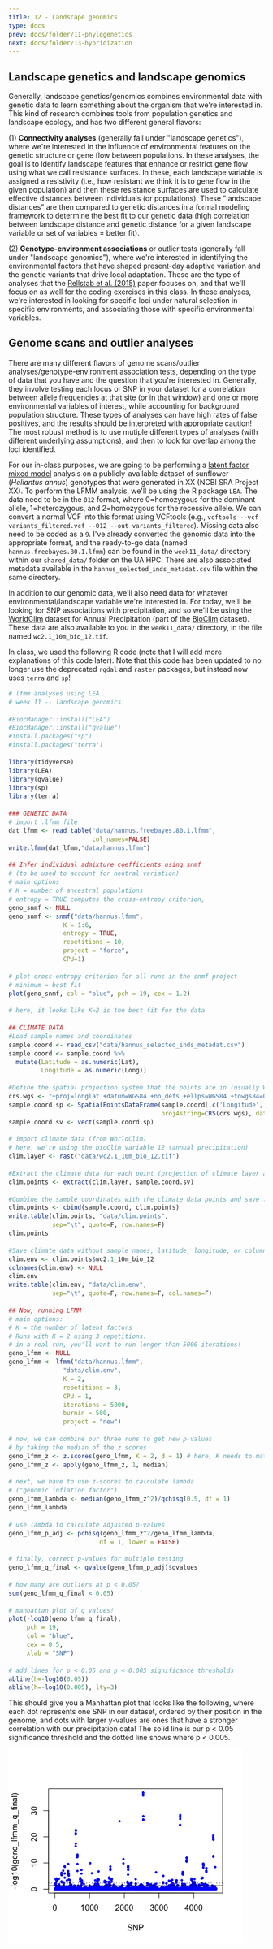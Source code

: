 ```yaml
---
title: 12 - Landscape genomics
type: docs
prev: docs/folder/11-phylogenetics
next: docs/folder/13-hybridization
---
```


## Landscape genetics and landscape genomics
Generally, landscape genetics/genomics combines environmental data with genetic data to learn something about the organism that we're interested in. This kind of research combines tools from population genetics and landscape ecology, and has two different general flavors:

(1) **Connectivity analyses** (generally fall under "landscape genetics"), where we're interested in the influence of environmental features on the genetic structure or gene flow between populations. In these analyses, the goal is to identify landscape features that enhance or restrict gene flow using what we call resistance surfaces. In these, each landscape variable is assigned a resistivity (i.e., how resistant we think it is to gene flow in the given population) and then these resistance surfaces are used to calculate effective distances between individuals (or populations). These "landscape distances" are then compared to genetic distances in a formal modeling framework to determine the best fit to our genetic data (high correlation between landscape distance and genetic distance for a given landscape variable or set of variables = better fit).

(2) **Genotype-environment associations** or outlier tests (generally fall under "landscape genomics"), where we're interested in identifying the environmental factors that have shaped present-day adaptive variation and the genetic variants that drive local adaptation. These are the type of analyses that the [Rellstab et al. (2015)](https://doi.org/0.1111/mec.13322) paper focuses on, and that we'll focus on as well for the coding exercises in this class. In these analyses, we're interested in looking for specific loci under natural selection in specific environments, and associating those with specific environmental variables.

## Genome scans and outlier analyses
There are many different flavors of genome scans/outlier analyses/genotype-environment association tests, depending on the type of data that you have and the question that you're interested in. Generally, they involve testing each locus or SNP in your dataset for a correlation between allele frequencies at that site (or in that window) and one or more environmental variables of interest, while accounting for background population structure. These types of analyses can have high rates of false positives, and the results should be interpreted with appropriate caution! The most robust method is to use mutiple different types of analyses (with different underlying assumptions), and then to look for overlap among the loci identified.

For our in-class purposes, we are going to be performing a [latent factor mixed model](https://doi.org/10.1093/molbev/mst063) analysis on a publicly-available dataset of sunflower (*Heliantus annus*) genotypes that were generated in XX (NCBI SRA Project XX). To perform the LFMM analysis, we'll be using the R package `LEA`. The data need to be in the `012` format, where 0=homozygous for the dominant allele, 1=heterozygous, and 2=homozygous for the recessive allele. We can convert a normal VCF into this format using VCFtools (e.g., `vcftools --vcf variants_filtered.vcf --012 --out variants_filtered`). Missing data also need to be coded as a `9`. I've already converted the genomic data into the appropriate format, and the ready-to-go data (named `hannus.freebayes.80.1.lfmm`) can be found in the `week11_data/` directory within our `shared_data/` folder on the UA HPC. There are also associated metadata available in the `hannus_selected_inds_metadat.csv` file within the same directory.

In addition to our genomic data, we'll also need data for whatever environmental/landscape variable we're interested in. For today, we'll be looking for SNP associations with precipitation, and so we'll be using the [WorldClim](https://www.worldclim.org/data/index.html) dataset for Annual Precipitation (part of the [BioClim](https://www.worldclim.org/data/bioclim.html) dataset). These data are also available to you in the `week11_data/` directory, in the file named `wc2.1_10m_bio_12.tif`.

In class, we used the following R code (note that I will add more explanations of this code later). Note that this code has been updated to no longer use the deprecated `rgdal` and `raster` packages, but instead now uses `terra` and `sp`!

```r
# lfmm analyses using LEA
# week 11 -- landscape genomics

#BiocManager::install("LEA")
#BiocManager::install("qvalue")
#install.packages("sp") 
#install.packages("terra")

library(tidyverse)
library(LEA)
library(qvalue)
library(sp)
library(terra)

### GENETIC DATA
# import .lfmm file
dat_lfmm <- read_table("data/hannus.freebayes.80.1.lfmm",
                       col_names=FALSE)
write.lfmm(dat_lfmm,"data/hannus.lfmm")

## Infer individual admixture coefficients using snmf
# (to be used to account for neutral variation)
# main options 
# K = number of ancestral populations 
# entropy = TRUE computes the cross-entropy criterion, 
geno_snmf <- NULL
geno_snmf <- snmf("data/hannus.lfmm", 
               K = 1:6, 
               entropy = TRUE, 
               repetitions = 10,
               project = "force",
               CPU=1)
               
# plot cross-entropy criterion for all runs in the snmf project 
# minimum = best fit
plot(geno_snmf, col = "blue", pch = 19, cex = 1.2)

# here, it looks like K=2 is the best fit for the data

## CLIMATE DATA
#Load sample names and coordinates
sample.coord <- read_csv("data/hannus_selected_inds_metadat.csv")
sample.coord <- sample.coord %>%
  mutate(Latitude = as.numeric(Lat),
         Longitude = as.numeric(Long))

#Define the spatial projection system that the points are in (usually WGS84)
crs.wgs <- "+proj=longlat +datum=WGS84 +no_defs +ellps=WGS84 +towgs84=0,0,0"  
sample.coord.sp <- SpatialPointsDataFrame(sample.coord[,c('Longitude','Latitude')], 
                                          proj4string=CRS(crs.wgs), data=sample.coord)
sample.coord.sv <- vect(sample.coord.sp)

# import climate data (from WorldClim)
# here, we're using the bioClim variable 12 (annual precipitation)
clim.layer <- rast("data/wc2.1_10m_bio_12.tif")

#Extract the climate data for each point (projection of climate layer and coordinates must match)
clim.points <- extract(clim.layer, sample.coord.sv) 

#Combine the sample coordinates with the climate data points and save for use with GF tomorrow
clim.points <- cbind(sample.coord, clim.points)  
write.table(clim.points, "data/clim.points", 
            sep="\t", quote=F, row.names=F)  
clim.points 

#Save climate data without sample names, latitude, longitude, or column names for LFMM
clim.env <- clim.points$wc2.1_10m_bio_12
colnames(clim.env) <- NULL
clim.env
write.table(clim.env, "data/clim.env", 
            sep="\t", quote=F, row.names=F, col.names=F) 

## Now, running LFMM
# main options: 
# K = the number of latent factors
# Runs with K = 2 using 3 repetitions.
# in a real run, you'll want to run longer than 5000 iterations!
geno_lfmm <- NULL
geno_lfmm <- lfmm("data/hannus.lfmm", 
               "data/clim.env", 
               K = 2, 
               repetitions = 3, 
               CPU = 1,
               iterations = 5000,
               burnin = 500, 
               project = "new")

# now, we can combine our three runs to get new p-values
# by taking the median of the z scores
geno_lfmm_z <- z.scores(geno_lfmm, K = 2, d = 1) # here, K needs to match your chosen K above
geno_lfmm_z <- apply(geno_lfmm_z, 1, median)

# next, we have to use z-scores to calculate lambda 
# ("genomic inflation factor")
geno_lfmm_lambda <- median(geno_lfmm_z^2)/qchisq(0.5, df = 1)
geno_lfmm_lambda

# use lambda to calculate adjusted p-values
geno_lfmm_p_adj <- pchisq(geno_lfmm_z^2/geno_lfmm_lambda, 
                         df = 1, lower = FALSE)

# finally, correct p-values for multiple testing
geno_lfmm_q_final <- qvalue(geno_lfmm_p_adj)$qvalues

# how many are outliers at p < 0.05?
sum(geno_lfmm_q_final < 0.05)

# manhattan plot of q values!
plot(-log10(geno_lfmm_q_final), 
     pch = 19, 
     col = "blue", 
     cex = 0.5, 
     xlab = "SNP")

# add lines for p < 0.05 and p < 0.005 significance thresholds
abline(h=-log10(0.05))
abline(h=-log10(0.005), lty=3)
```
This should give you a Manhattan plot that looks like the following, where each dot represents one SNP in our dataset, ordered by their position in the genome, and dots with larger y-values are ones that have a stronger correlation with our precipitation data! The solid line is our p < 0.05 significance threshold and the dotted line shows where p < 0.005.

![Figure showing a Manhattan plot of LFMM results.](https://github.com/jessicarick/bioinformatics-for-conservation/blob/7ec0ccaf3ec08080ec80200a03360c26a1678c1f/content/img/lfmm_manhattan_example.png)
